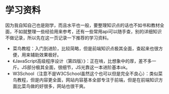# 学习资料

因为我自知自己也是刚学，而且水平也一般，要整理知识点的话也不如书和教材全面，不如就整理一些经验用来参考，还有一些常用api可以随手查，别的详细知识不做记录，所以先在这一页记录一下推荐的学习资料。

* 菜鸟教程：入门到进阶，比较简略，但是前端知识点极其全面，查起来也很方便，用来辅助效果极好。
* 《JavaScript高级程序设计（第四版）》：正在啃，比想象中的厚，差不多一斤。JS部分极其全面，很细节，JS光靠这一本进阶基本ok。
* W3School（注意不是W3CSchool虽然这个也可以但是完全不良心）：类似菜鸟教程，但是内容更全面，网站内容基本全部专注于前端，但是在前端知识方面比菜鸟做的好很多，网站也很干爽。
